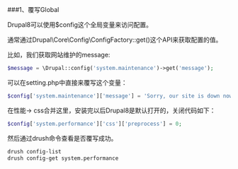###1、覆写Global

Drupal8可以使用$config这个全局变量来访问配置。

通常通过Drupal\Core\Config\ConfigFactory::get()这个API来获取配置的值。

比如，我们获取网站维护的message:

```php
$message = \Drupal::config('system.maintenance')->get('message');
```

可以在setting.php中直接来覆写这个变量：
```php
$config['system.maintenance']['message'] = 'Sorry, our site is down now.';
```

在性能-> css合并这里，安装完以后Drupal8是默认打开的，关闭代码如下：

```php
$config['system.performance']['css']['preprocess'] = 0;
```

然后通过drush命令查看是否覆写成功。
```bash
drush config-list
drush config-get system.performance
```

